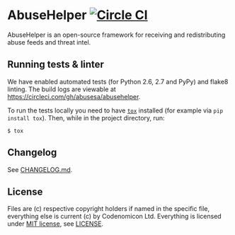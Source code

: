 # AbuseHelper [![Circle CI](https://circleci.com/gh/abusesa/abusehelper.svg?style=shield)](https://circleci.com/gh/abusesa/abusehelper)

AbuseHelper is an open-source framework for receiving and redistributing abuse feeds and threat intel.

## Running tests & linter

We have enabled automated tests (for Python 2.6, 2.7 and PyPy) and flake8 linting. The build logs are viewable at https://circleci.com/gh/abusesa/abusehelper.

To run the tests locally you need to have [```tox```](http://tox.testrun.org/) installed (for example via ```pip install tox```). Then, while in the project directory, run:

```
$ tox
```

## Changelog

See [CHANGELOG.md](./CHANGELOG.md).

## License

Files are (c) respective copyright holders if named in the specific file, everything else is current (c) by Codenomicon Ltd. Everything is licensed under [MIT license](http://www.opensource.org/licenses/mit-license.php), see [LICENSE](./LICENSE).
